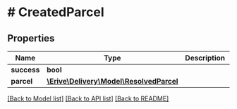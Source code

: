 # # CreatedParcel

## Properties

Name | Type | Description | Notes
------------ | ------------- | ------------- | -------------
**success** | **bool** |  | [optional]
**parcel** | [**\Erive\Delivery\Model\ResolvedParcel**](ResolvedParcel.md) |  | [optional]

[[Back to Model list]](../../README.md#models) [[Back to API list]](../../README.md#endpoints) [[Back to README]](../../README.md)
